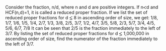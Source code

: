    Consider the fraction, n/d, where n and d are positive integers. If n<img src='images/symbol_lt.gif' width='10' height='10' alt='&lt;' border='0' style='vertical-align:middle;' />d and HCF(n,d)=1, it is called a reduced proper fraction. If we list the set of reduced proper fractions for d <img src='images/symbol_le.gif' width='10' height='12' alt='&le;' border='0' style='vertical-align:middle;' /> 8 in ascending order of size, we get: 1/8, 1/7, 1/6, 1/5, 1/4, 2/7, 1/3, 3/8, 2/5, 3/7, 1/2, 4/7, 3/5, 5/8, 2/3, 5/7, 3/4, 4/5, 5/6, 6/7, 7/8 It can be seen that 2/5 is the fraction immediately to the left of 3/7. By listing the set of reduced proper fractions for d <img src='images/symbol_le.gif' width='10' height='12' alt='&le;' border='0' style='vertical-align:middle;' /> 1,000,000 in ascending order of size, find the numerator of the fraction immediately to the left of 3/7.   